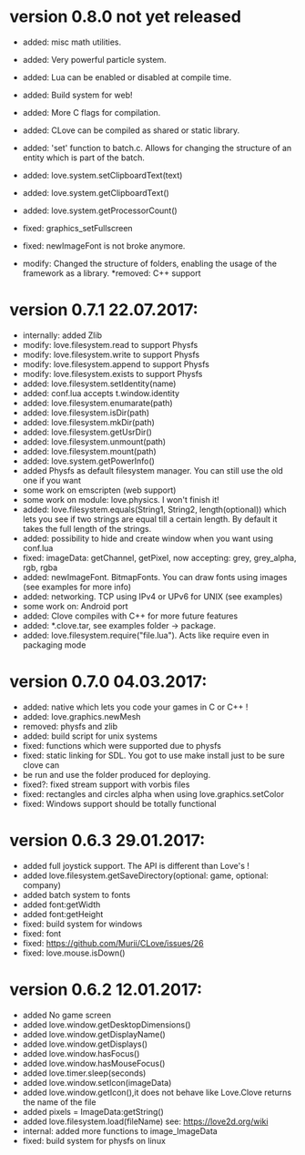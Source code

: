 version 0.8.0 not yet released
========================
* added: misc math utilities.
* added: Very powerful particle system.
* added: Lua can be enabled or disabled at compile time.
* added: Build system for web!
* added: More C flags for compilation.
* added: CLove can be compiled as shared or static library.
* added: 'set' function to batch.c. Allows for changing the structure of an entity which is part of the batch.
* added: love.system.setClipboardText(text)
* added: love.system.getClipboardText()
* added: love.system.getProcessorCount()

* fixed: graphics_setFullscreen
* fixed: newImageFont is not broke anymore.
* modify: Changed the structure of folders, enabling the usage of the framework as a library.
*removed: C++ support

version 0.7.1 22.07.2017:
========================

* internally: added Zlib
* modify: love.filesystem.read to support Physfs
* modify: love.filesystem.write to support Physfs
* modify: love.filesystem.append to support Physfs
* modify: love.filesystem.exists to support Physfs
* added: love.filesystem.setIdentity(name)
* added: conf.lua accepts t.window.identity
* added: love.filesystem.enumarate(path)
* added: love.filesystem.isDir(path)
* added: love.filesystem.mkDir(path)
* added: love.filesystem.getUsrDir()
* added: love.filesystem.unmount(path)
* added: love.filesystem.mount(path)
* added: love.system.getPowerInfo()
* added Physfs as default filesystem manager. You can still use the old one if you want
* some work on emscripten (web support)
* some work on module: love.physics. I won't finish it!
* added: love.filesystem.equals(String1, String2, length(optional))
which lets you see if two strings are equal till a certain length. By default
it takes the full length of the strings.
* added: possibility to hide and create window when you want using conf.lua
* fixed: imageData: getChannel, getPixel, now accepting: grey, grey_alpha, rgb, rgba
* added: newImageFont. BitmapFonts. You can draw fonts using images (see examples for more info)
* added: networking. TCP using IPv4 or UPv6 for UNIX (see examples)
* some work on: Android port
* added: Clove compiles with C++ for more future features
* added: *.clove.tar, see examples folder -> package.
* added: love.filesystem.require("file.lua"). Acts like require even in packaging mode

version 0.7.0 04.03.2017:
=======================

* added: native which lets you code your games in C or C++ !
* added: love.graphics.newMesh
* removed: physfs and zlib
* added: build script for unix systems
* fixed: functions which were supported due to physfs
* fixed: static linking for SDL. You got to use make install just to be sure clove can
* be run and use the folder produced for deploying.
* fixed?: fixed stream support with vorbis files
* fixed: rectangles and circles alpha when using love.graphics.setColor
* fixed: Windows support should be totally functional


version 0.6.3 29.01.2017:
========================

* added full joystick support. The API is different than Love's !
* added love.filesystem.getSaveDirectory(optional: game, optional: company)
* added batch system to fonts
* added font:getWidth
* added font:getHeight
* fixed: build system for windows
* fixed: font
* fixed: https://github.com/Murii/CLove/issues/26
* fixed: love.mouse.isDown()

version 0.6.2 12.01.2017:
========================

* added No game screen
* added love.window.getDesktopDimensions()
* added love.window.getDisplayName()
* added love.window.getDisplays()
* added love.window.hasFocus()
* added love.window.hasMouseFocus()
* added love.timer.sleep(seconds)
* added love.window.setIcon(imageData)
* added love.window.getIcon(),it does not behave like Love.Clove returns the name of the file
* added pixels = ImageData:getString()
* added love.filesystem.load(fileName) see: https://love2d.org/wiki
* internal: added more functions to image_ImageData
* fixed: build system for physfs on linux

